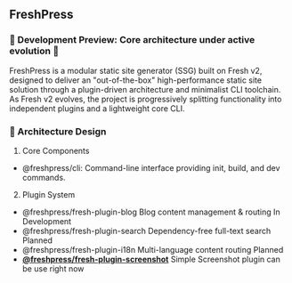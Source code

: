 ## FreshPress
### 🚧 Development Preview: Core architecture under active evolution 🚧

FreshPress is a modular static site generator (SSG) built on Fresh v2, designed to deliver an "out-of-the-box" high-performance static site solution through a plugin-driven architecture and minimalist CLI toolchain. As Fresh v2 evolves, the project is progressively splitting functionality into independent plugins and a lightweight core CLI.

### 🌟 Architecture Design
1. Core Components
- @freshpress/cli: Command-line interface providing init, build, and dev commands.

2. Plugin System
- @freshpress/fresh-plugin-blog	Blog content management & routing	In Development
- @freshpress/fresh-plugin-search	Dependency-free full-text search	Planned
- @freshpress/fresh-plugin-i18n	Multi-language content routing	Planned
- [ **@freshpress/fresh-plugin-screenshot**](https://github.com/SisyphusZheng/fresh-plugins-screenshot) Simple Screenshot plugin can be use right now
